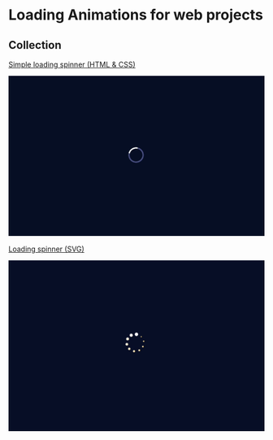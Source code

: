 # Loading Animations for web projects

## Collection

[Simple loading spinner (HTML & CSS)](/simple_spinner.html)

![simple loading spinner](/assets/images/simple_loading_spinner.gif)

[Loading spinner (SVG)](/loading_spinner_SVG.html)

![loading spinner SVG](/assets/images/loading_spinner_svg.gif)